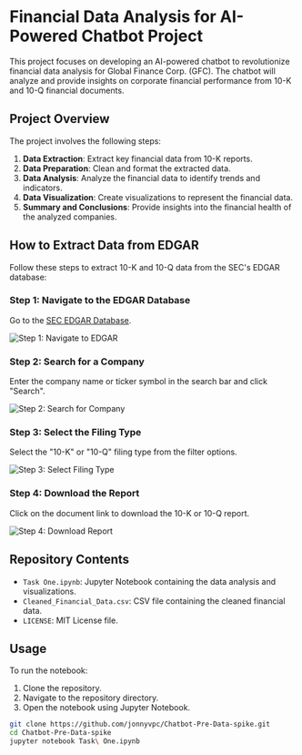 # Financial Data Analysis for AI-Powered Chatbot Project

This project focuses on developing an AI-powered chatbot to revolutionize financial data analysis for Global Finance Corp. (GFC). The chatbot will analyze and provide insights on corporate financial performance from 10-K and 10-Q financial documents.

## Project Overview

The project involves the following steps:
1. **Data Extraction**: Extract key financial data from 10-K reports.
2. **Data Preparation**: Clean and format the extracted data.
3. **Data Analysis**: Analyze the financial data to identify trends and indicators.
4. **Data Visualization**: Create visualizations to represent the financial data.
5. **Summary and Conclusions**: Provide insights into the financial health of the analyzed companies.

## How to Extract Data from EDGAR

Follow these steps to extract 10-K and 10-Q data from the SEC's EDGAR database:

### Step 1: Navigate to the EDGAR Database

Go to the [SEC EDGAR Database](https://www.sec.gov/edgar/searchedgar/companysearch.html).

![Step 1: Navigate to EDGAR](screenshots/step1_navigate_to_edgar.png)

### Step 2: Search for a Company

Enter the company name or ticker symbol in the search bar and click "Search".

![Step 2: Search for Company](screenshots/step2_search_for_company.png)

### Step 3: Select the Filing Type

Select the "10-K" or "10-Q" filing type from the filter options.

![Step 3: Select Filing Type](screenshots/step3_select_filing_type.png)

### Step 4: Download the Report

Click on the document link to download the 10-K or 10-Q report.

![Step 4: Download Report](screenshots/step4_download_report.png)

## Repository Contents

- `Task One.ipynb`: Jupyter Notebook containing the data analysis and visualizations.
- `Cleaned_Financial_Data.csv`: CSV file containing the cleaned financial data.
- `LICENSE`: MIT License file.

## Usage

To run the notebook:
1. Clone the repository.
2. Navigate to the repository directory.
3. Open the notebook using Jupyter Notebook.

```sh
git clone https://github.com/jonnyvpc/Chatbot-Pre-Data-spike.git
cd Chatbot-Pre-Data-spike
jupyter notebook Task\ One.ipynb
